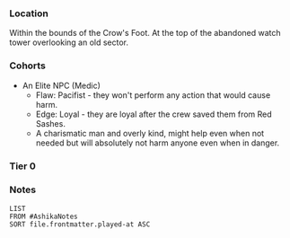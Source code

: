 ### Location
Within the bounds of the Crow's Foot. At the top of the abandoned watch tower overlooking an old sector.

### Cohorts

- An Elite NPC (Medic)
	- Flaw: Pacifist - they won't perform any action that would cause harm.
	- Edge: Loyal - they are loyal after the crew saved them from Red Sashes.
	- A charismatic man and overly kind, might help even when not needed but will absolutely not harm anyone even when in danger.

### Tier 0
### Notes

```dataview
LIST
FROM #AshikaNotes
SORT file.frontmatter.played-at ASC
```